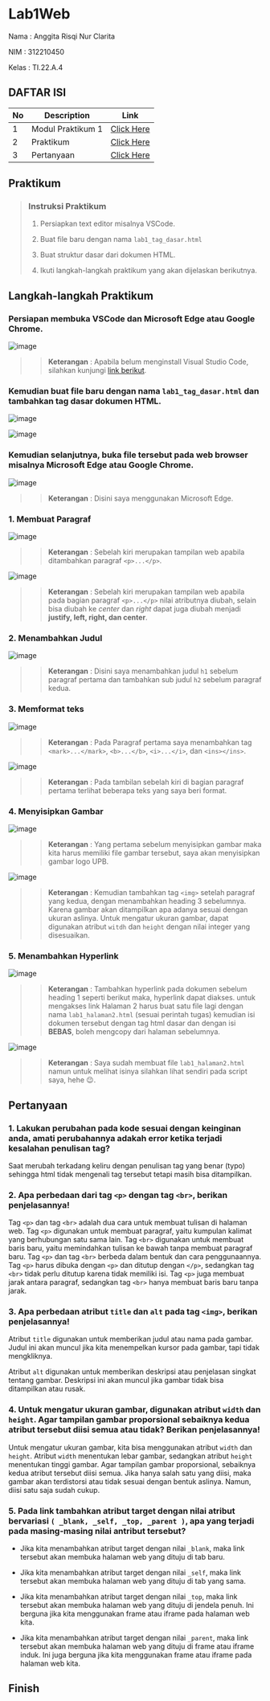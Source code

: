 # Lab1Web
Nama : Anggita Risqi Nur Clarita

NIM : 312210450

Kelas : TI.22.A.4

## DAFTAR ISI <br>
| No | Description | Link |
|-----|------|-----|
|1|Modul Praktikum 1|[Click Here](https://drive.google.com/file/d/1qtZfXYYXiyQG5jwmpjbdgB_RkGfvXXlH/view)|
|2|Praktikum|[Click Here](#praktikum)|
|3|Pertanyaan|[Click Here](#pertanyaan)|

## Praktikum
> ### Instruksi Praktikum
> 1. Persiapkan text editor misalnya VSCode.
>
> 2. Buat file baru dengan nama `lab1_tag_dasar.html`
>
> 3. Buat struktur dasar dari dokumen HTML.
>
> 4. Ikuti langkah-langkah praktikum yang akan dijelaskan berikutnya.

## Langkah-langkah Praktikum
### Persiapan membuka VSCode dan Microsoft Edge atau Google Chrome.
![image](https://github.com/AnggitaRisqiNC/Lab1Web/blob/main/screenshot/1.png)
>> **Keterangan** : Apabila belum menginstall Visual Studio Code, silahkan kunjungi [link berikut](https://code.visualstudio.com/).


### Kemudian buat file baru dengan nama `lab1_tag_dasar.html` dan tambahkan tag dasar dokumen HTML.
![image](https://github.com/AnggitaRisqiNC/Lab1Web/blob/main/screenshot/2.png)

![image](https://github.com/AnggitaRisqiNC/Lab1Web/blob/main/screenshot/3.png)


### Kemudian selanjutnya, buka file tersebut pada web browser misalnya Microsoft Edge atau Google Chrome.
![image](https://github.com/AnggitaRisqiNC/Lab1Web/blob/main/screenshot/4.png)
>> **Keterangan** : Disini saya menggunakan Microsoft Edge.


### 1. Membuat Paragraf
![image](https://github.com/AnggitaRisqiNC/Lab1Web/blob/main/screenshot/5.png)
>> **Keterangan** : Sebelah kiri merupakan tampilan web apabila ditambahkan paragraf `<p>...</p>`.

![image](https://github.com/AnggitaRisqiNC/Lab1Web/blob/main/screenshot/6.png)
>> **Keterangan** : Sebelah kiri merupakan tampilan web apabila pada bagian paragraf `<p>...</p>` nilai atributnya diubah, selain bisa diubah ke *center* dan *right* dapat juga diubah menjadi **justify, left, right, dan center**. 


### 2. Menambahkan Judul
![image](https://github.com/AnggitaRisqiNC/Lab1Web/blob/main/screenshot/7.png)
>> **Keterangan** : Disini saya menambahkan judul `h1` sebelum paragraf pertama dan tambahkan sub judul `h2` sebelum paragraf kedua.


### 3. Memformat teks
![image](https://github.com/AnggitaRisqiNC/Lab1Web/blob/main/screenshot/8.png)
>> **Keterangan** : Pada Paragraf pertama saya menambahkan tag `<mark>...</mark>`, `<b>...</b>`, `<i>...</i>`, dan `<ins></ins>`.

![image](https://github.com/AnggitaRisqiNC/Lab1Web/blob/main/screenshot/9.png)
>> **Keterangan** : Pada tambilan sebelah kiri di bagian paragraf pertama terlihat beberapa teks yang saya beri format.


### 4. Menyisipkan Gambar
![image](https://github.com/AnggitaRisqiNC/Lab1Web/blob/main/screenshot/10.png)
>> **Keterangan** : Yang pertama sebelum menyisipkan gambar maka kita harus memiliki file gambar tersebut, saya akan menyisipkan gambar logo UPB.

![image](https://github.com/AnggitaRisqiNC/Lab1Web/blob/main/screenshot/11.png)
>> **Keterangan** : Kemudian tambahkan tag `<img>` setelah paragraf yang kedua, dengan menambahkan heading 3 sebelumnya. Karena gambar akan ditampilkan apa adanya sesuai dengan ukuran aslinya. Untuk mengatur ukuran gambar, dapat digunakan atribut `witdh` dan `height` dengan nilai integer yang disesuaikan.


### 5. Menambahkan Hyperlink
![image](https://github.com/AnggitaRisqiNC/Lab1Web/blob/main/screenshot/12.png)
>> **Keterangan** : Tambahkan hyperlink pada dokumen sebelum heading 1 seperti berikut maka, hyperlink dapat diakses. untuk mengakses link Halaman 2 harus buat satu file lagi dengan nama `lab1_halaman2.html` (sesuai perintah tugas) kemudian isi dokumen tersebut dengan tag html dasar dan dengan isi **BEBAS**, boleh mengcopy dari halaman sebelumnya.

![image](https://github.com/AnggitaRisqiNC/Lab1Web/blob/main/screenshot/13.png)
>> **Keterangan** : Saya sudah membuat file `lab1_halaman2.html` namun untuk melihat isinya silahkan lihat sendiri pada script saya, hehe 😉.


## Pertanyaan
### 1. Lakukan perubahan pada kode sesuai dengan keinginan anda, amati perubahannya adakah error ketika terjadi kesalahan penulisan tag?
Saat merubah terkadang keliru dengan penulisan tag yang benar (typo) sehingga html tidak mengenali tag tersebut tetapi masih bisa ditampilkan.

### 2. Apa perbedaan dari tag `<p>` dengan tag `<br>`, berikan penjelasannya!
Tag `<p>` dan tag `<br>` adalah dua cara untuk membuat tulisan di halaman web. Tag `<p>` digunakan untuk membuat paragraf, yaitu kumpulan kalimat yang berhubungan satu sama lain. Tag `<br>` digunakan untuk membuat baris baru, yaitu memindahkan tulisan ke bawah tanpa membuat paragraf baru. Tag `<p>` dan tag `<br>` berbeda dalam bentuk dan cara penggunaannya. Tag `<p>` harus dibuka dengan `<p>` dan ditutup dengan `</p>`, sedangkan tag `<br>` tidak perlu ditutup karena tidak memiliki isi. Tag `<p>` juga membuat jarak antara paragraf, sedangkan tag `<br>` hanya membuat baris baru tanpa jarak.

### 3. Apa perbedaan atribut `title` dan `alt` pada tag `<img>`, berikan penjelasannya!
Atribut `title` digunakan untuk memberikan judul atau nama pada gambar. Judul ini akan muncul jika kita menempelkan kursor pada gambar, tapi tidak mengkliknya. 

Atribut `alt` digunakan untuk memberikan deskripsi atau penjelasan singkat tentang gambar. Deskripsi ini akan muncul jika gambar tidak bisa ditampilkan atau rusak.

### 4. Untuk mengatur ukuran gambar, digunakan atribut `width` dan `height`. Agar tampilan gambar proporsional sebaiknya kedua atribut tersebut diisi semua atau tidak? Berikan penjelasannya!
Untuk mengatur ukuran gambar, kita bisa menggunakan atribut `width` dan `height`. Atribut `width` menentukan lebar gambar, sedangkan atribut `height` menentukan tinggi gambar. Agar tampilan gambar proporsional, sebaiknya kedua atribut tersebut diisi semua. Jika hanya salah satu yang diisi, maka gambar akan terdistorsi atau tidak sesuai dengan bentuk aslinya. Namun, diisi satu saja sudah cukup.

### 5. Pada link tambahkan atribut target dengan nilai atribut bervariasi `( _blank, _self, _top, _parent )`, apa yang terjadi pada masing-masing nilai antribut tersebut?
* Jika kita menambahkan atribut target dengan nilai `_blank`, maka link tersebut akan membuka halaman web yang dituju di tab baru.

* Jika kita menambahkan atribut target dengan nilai `_self`, maka link tersebut akan membuka halaman web yang dituju di tab yang sama.

* Jika kita menambahkan atribut target dengan nilai `_top`, maka link tersebut akan membuka halaman web yang dituju di jendela penuh. Ini berguna jika kita menggunakan frame atau iframe pada halaman web kita.

* Jika kita menambahkan atribut target dengan nilai `_parent`, maka link tersebut akan membuka halaman web yang dituju di frame atau iframe induk. Ini juga berguna jika kita menggunakan frame atau iframe pada halaman web kita.

## Finish